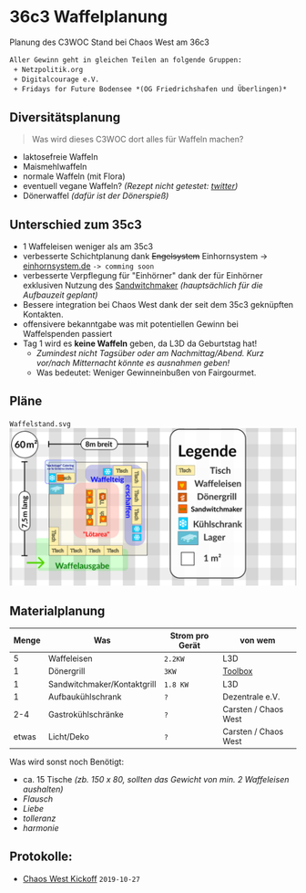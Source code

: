  36c3 Waffelplanung
==========================
Planung des C3WOC Stand bei Chaos West am 36c3

```txt
Aller Gewinn geht in gleichen Teilen an folgende Gruppen:
 + Netzpolitik.org
 + Digitalcourage e.V.
 + Fridays for Future Bodensee *(OG Friedrichshafen und Überlingen)*
```

 Diversitätsplanung
-----------------
> Was wird dieses C3WOC dort alles für Waffeln machen?
+ laktosefreie Waffeln
+ Maismehlwaffeln
+ normale Waffeln (mit Flora)
+ eventuell vegane Waffeln? *(Rezept nicht getestet: [twitter](https://twitter.com/kurorori/status/1141722414742745091))*
+ Dönerwaffel *(dafür ist der Dönerspieß)*


 Unterschied zum 35c3
--------------------------------
 + 1 Waffeleisen weniger als am 35c3
 + verbesserte Schichtplanung dank ~~Engelsystem~~ Einhornsystem -> [einhornsystem.de](https://einhornsystem.de) ``-> comming soon``
 + verbesserte Verpflegung für "Einhörner" dank der für Einhörner exklusiven Nutzung des [Sandwitchmaker](https://www.bartscher.com/de/Produkte/Grillen/Kontaktgrills/Kontaktgrill-1800-1R/p/A150670) *(hauptsächlich für die Aufbauzeit geplant)*
 + Bessere integration bei Chaos West dank der seit dem 35c3 geknüpften Kontakten.
 + offensivere bekanntgabe was mit potentiellen Gewinn bei Waffelspenden passiert
 + Tag 1 wird es **keine Waffeln** geben, da L3D da Geburtstag hat!
   - *Zumindest nicht Tagsüber oder am Nachmittag/Abend. Kurz vor/nach Mitternacht könnte es ausnahmen geben!*
   - Was bedeutet: Weniger Gewinneinbußen von Fairgourmet.

 Pläne
------
``Waffelstand.svg``
![Waffelstand @ 36c3](Waffelstand.svg "Waffelstand.svg")

 Materialplanung
----------------
| Menge | Was | Strom  pro Gerät| von wem |
| ----- | --- | --------------- | ------- |
| 5 | Waffeleisen | ``2.2KW``   | L3D     | 
| 1 | Dönergrill  | ``3KW``     | [Toolbox](https://toolbox-bodensee.de) |
| 1 | Sandwitchmaker/Kontaktgrill | ``1.8 KW`` | L3D |
| 1   | Aufbaukühlschrank   | ``?``            | Dezentrale e.V. |
| 2-4 | Gastrokühlschränke | ``?``             | Carsten / Chaos West |
| etwas | Licht/Deko | ``?``                   | Carsten / Chaos West |


Was wird sonst noch Benötigt:
 * ca. 15  Tische *(zb. 150 x 80, sollten das Gewicht von min. 2 Waffeleisen aushalten)*
 * *Flausch*
 * *Liebe*
 * *tolleranz*
 * *harmonie*


 Protokolle:
--------------
 + [Chaos West Kickoff](https://md.hasi.it/7HKVKnMbQICGNpvuZv4sYA?view#Was-brauchen-diese-%E2%80%9CWaffeln%E2%80%9D) ``2019-10-27``
